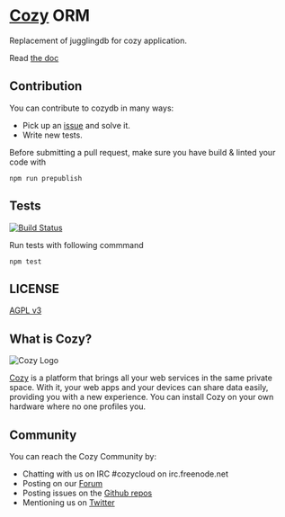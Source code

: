 # [Cozy](http://cozy.io) ORM

Replacement of jugglingdb for cozy application.

Read [the doc](http://cozy.github.io/cozy-db/doc/DOCINDEX.md.html)

## Contribution

You can contribute to cozydb in many ways:

* Pick up an [issue](https://github.com/cozy/cozy-db/issues?state=open)
and solve it.
* Write new tests.

Before submitting a pull request, make sure you have
build & linted your code with

    npm run prepublish

## Tests

[![Build
Status](https://travis-ci.org/cozy/cozy-db.png?branch=master)](https://travis-ci.org/cozy/cozy-db)

Run tests with following commmand

    npm test

## LICENSE
[AGPL v3](https://github.com/cozy/cozy-db/blob/master/LICENSE.md)

## What is Cozy?

![Cozy Logo](https://raw.github.com/cozy/cozy-setup/gh-pages/assets/images/happycloud.png)

[Cozy](http://cozy.io) is a platform that brings all your web services in the
same private space.  With it, your web apps and your devices can share data
easily, providing you
with a new experience. You can install Cozy on your own hardware where no one
profiles you.

## Community

You can reach the Cozy Community by:

* Chatting with us on IRC #cozycloud on irc.freenode.net
* Posting on our [Forum](https://forum.cozy.io/)
* Posting issues on the [Github repos](https://github.com/cozy/)
* Mentioning us on [Twitter](http://twitter.com/mycozycloud)

